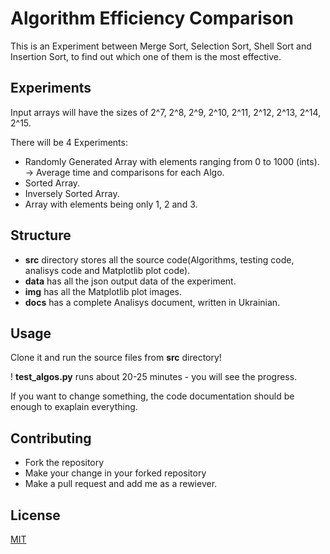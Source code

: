 # Algorithm Efficiency Comparison

This is an Experiment between Merge Sort, Selection Sort, Shell Sort and Insertion Sort, to find out which one of them is the most effective.

## Experiments

Input arrays will have the sizes of 2^7, 2^8, 2^9, 2^10, 2^11, 2^12, 2^13, 2^14, 2^15.

There will be 4 Experiments:

- Randomly Generated Array with elements ranging from 0 to 1000 (ints). -> Average time and comparisons for each Algo.
- Sorted Array.
- Inversely Sorted Array.
- Array with elements being only 1, 2 and 3.

## Structure

- **src** directory stores all the source code(Algorithms, testing code, analisys code and Matplotlib plot code).
- **data** has all the json output data of the experiment.
- **img** has all the Matplotlib plot images.
- **docs** has a complete Analisys document, written in Ukrainian.

## Usage

Clone it and run the source files from **src** directory!

! **test_algos.py** runs about 20-25 minutes - you will see the progress.

If you want to change something, the code documentation should be enough to exaplain everything.


## Contributing

- Fork the repository
- Make your change in your forked repository
- Make a pull request and add me as a rewiever.

## License

[MIT](https://choosealicense.com/licenses/mit/)

